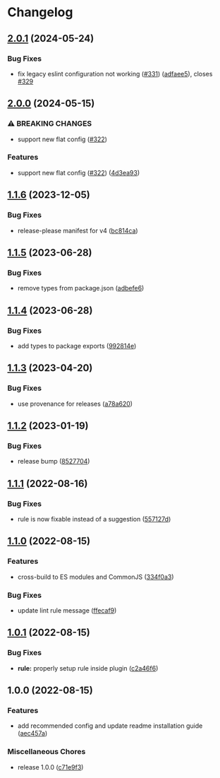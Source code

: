# Changelog

## [2.0.1](https://github.com/hugo-vrijswijk/eslint-plugin-no-await-in-promise/compare/v2.0.0...v2.0.1) (2024-05-24)


### Bug Fixes

* fix legacy eslint configuration not working ([#331](https://github.com/hugo-vrijswijk/eslint-plugin-no-await-in-promise/issues/331)) ([adfaee5](https://github.com/hugo-vrijswijk/eslint-plugin-no-await-in-promise/commit/adfaee54a3fc078dd6a0fe5aa0e7235d5cfcb063)), closes [#329](https://github.com/hugo-vrijswijk/eslint-plugin-no-await-in-promise/issues/329)

## [2.0.0](https://github.com/hugo-vrijswijk/eslint-plugin-no-await-in-promise/compare/v1.1.6...v2.0.0) (2024-05-15)


### ⚠ BREAKING CHANGES

* support new flat config ([#322](https://github.com/hugo-vrijswijk/eslint-plugin-no-await-in-promise/issues/322))

### Features

* support new flat config ([#322](https://github.com/hugo-vrijswijk/eslint-plugin-no-await-in-promise/issues/322)) ([4d3ea93](https://github.com/hugo-vrijswijk/eslint-plugin-no-await-in-promise/commit/4d3ea937e170377a9db0d95e3552ce4e0b8830e6))

## [1.1.6](https://github.com/hugo-vrijswijk/eslint-plugin-no-await-in-promise/compare/v1.1.5...v1.1.6) (2023-12-05)


### Bug Fixes

* release-please manifest for v4 ([bc814ca](https://github.com/hugo-vrijswijk/eslint-plugin-no-await-in-promise/commit/bc814caae42a01debea5c92ffe082bf519637aec))

## [1.1.5](https://github.com/hugo-vrijswijk/eslint-plugin-no-await-in-promise/compare/v1.1.4...v1.1.5) (2023-06-28)


### Bug Fixes

* remove types from package.json ([adbefe6](https://github.com/hugo-vrijswijk/eslint-plugin-no-await-in-promise/commit/adbefe6b4fbfc35d84176769f401a00ad3f16e90))

## [1.1.4](https://github.com/hugo-vrijswijk/eslint-plugin-no-await-in-promise/compare/v1.1.3...v1.1.4) (2023-06-28)


### Bug Fixes

* add types to package exports ([992814e](https://github.com/hugo-vrijswijk/eslint-plugin-no-await-in-promise/commit/992814e81839503a91319770ade34685341f36e3))

## [1.1.3](https://github.com/hugo-vrijswijk/eslint-plugin-no-await-in-promise/compare/v1.1.2...v1.1.3) (2023-04-20)


### Bug Fixes

* use provenance for releases ([a78a620](https://github.com/hugo-vrijswijk/eslint-plugin-no-await-in-promise/commit/a78a62033c5612c8abd509fbed299a4a59e1928b))

## [1.1.2](https://github.com/hugo-vrijswijk/eslint-plugin-no-await-in-promise/compare/v1.1.1...v1.1.2) (2023-01-19)


### Bug Fixes

* release bump ([8527704](https://github.com/hugo-vrijswijk/eslint-plugin-no-await-in-promise/commit/85277049343f99566495c7c71bc9030cabf5ff90))

## [1.1.1](https://github.com/hugo-vrijswijk/eslint-plugin-no-await-in-promise/compare/v1.1.0...v1.1.1) (2022-08-16)


### Bug Fixes

* rule is now fixable instead of a suggestion ([557127d](https://github.com/hugo-vrijswijk/eslint-plugin-no-await-in-promise/commit/557127dceffdd5962dcabc3ef5a29c54d2431f63))

## [1.1.0](https://github.com/hugo-vrijswijk/eslint-plugin-no-await-in-promise/compare/v1.0.1...v1.1.0) (2022-08-15)


### Features

* cross-build to ES modules and CommonJS ([334f0a3](https://github.com/hugo-vrijswijk/eslint-plugin-no-await-in-promise/commit/334f0a3612b8dd8ea71588f604e7a3df85d8791c))


### Bug Fixes

* update lint rule message ([ffecaf9](https://github.com/hugo-vrijswijk/eslint-plugin-no-await-in-promise/commit/ffecaf919469539be8366abba1b11f7418466ba2))

## [1.0.1](https://github.com/hugo-vrijswijk/eslint-plugin-no-await-in-promise/compare/v1.0.0...v1.0.1) (2022-08-15)


### Bug Fixes

* **rule:** properly setup rule inside plugin ([c2a46f6](https://github.com/hugo-vrijswijk/eslint-plugin-no-await-in-promise/commit/c2a46f6c9fe7b8896b1a0c8525d9e51f8beeafe6))

## 1.0.0 (2022-08-15)


### Features

* add recommended config and update readme installation guide ([aec457a](https://github.com/hugo-vrijswijk/eslint-plugin-no-await-in-promise/commit/aec457a0e327b0037c8c2708f284a506b321e5fb))


### Miscellaneous Chores

* release 1.0.0 ([c71e9f3](https://github.com/hugo-vrijswijk/eslint-plugin-no-await-in-promise/commit/c71e9f38c5a3053ac4f83bc212bd930bbbf5d684))
